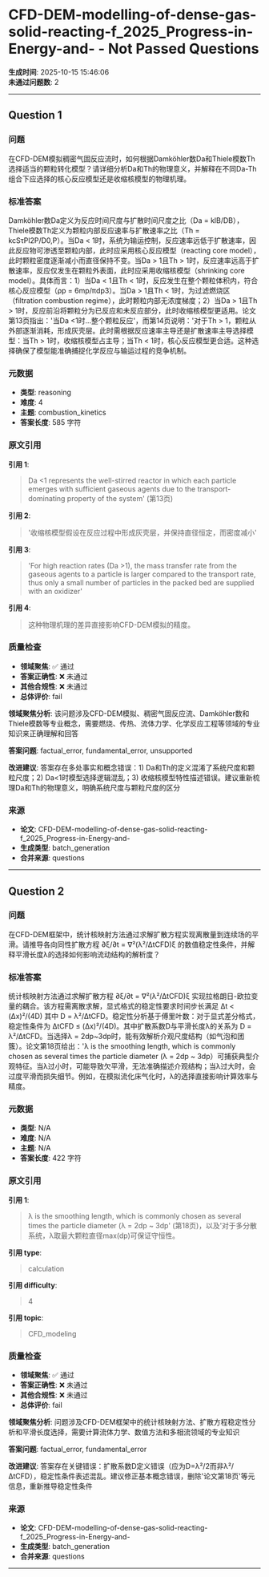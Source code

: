 # CFD-DEM-modelling-of-dense-gas-solid-reacting-f_2025_Progress-in-Energy-and- - Not Passed Questions

**生成时间**: 2025-10-15 15:46:06  
**未通过问题数**: 2

---

## Question 1

### 问题

在CFD-DEM模拟稠密气固反应流时，如何根据Damköhler数Da和Thiele模数Th选择适当的颗粒转化模型？请详细分析Da和Th的物理意义，并解释在不同Da-Th组合下应选择的核心反应模型还是收缩核模型的物理机理。

### 标准答案

Damköhler数Da定义为反应时间尺度与扩散时间尺度之比（Da = klB/DB），Thiele模数Th定义为颗粒内部反应速率与扩散速率之比（Th = kcSτPl2P/D0,P）。当Da < 1时，系统为输运控制，反应速率远低于扩散速率，因此反应物可渗透至颗粒内部，此时应采用核心反应模型（reacting core model），此时颗粒密度逐渐减小而直径保持不变。当Da > 1且Th > 1时，反应速率远高于扩散速率，反应仅发生在颗粒外表面，此时应采用收缩核模型（shrinking core model）。具体而言：1）当Da < 1且Th < 1时，反应发生在整个颗粒体积内，符合核心反应模型（ρp = 6mp/πdp3）。当Da > 1且Th < 1时，为过滤燃烧区（filtration combustion regime），此时颗粒内部无浓度梯度；2）当Da > 1且Th > 1时，反应前沿将颗粒分为已反应和未反应部分，此时收缩核模型更适用。论文第13页指出：'当Da <1时...整个颗粒反应'，而第14页说明：'对于Th > 1，颗粒从外部逐渐消耗，形成灰壳层。此时需根据反应速率主导还是扩散速率主导选择模型：当Th > 1时，收缩核模型占主导；当Th < 1时，核心反应模型更合适。这种选择确保了模型能准确捕捉化学反应与输运过程的竞争机制。

### 元数据

- **类型**: reasoning
- **难度**: 4
- **主题**: combustion_kinetics
- **答案长度**: 585 字符

### 原文引用

**引用 1**:
> Da <1 represents the well-stirred reactor in which each particle emerges with sufficient gaseous agents due to the transport-dominating property of the system' (第13页)

**引用 2**:
> '收缩核模型假设在反应过程中形成灰壳层，并保持直径恒定，而密度减小'

**引用 3**:
> 'For high reaction rates (Da >1), the mass transfer rate from the gaseous agents to a particle is larger compared to the transport rate, thus only a small number of particles in the packed bed are supplied with an oxidizer'

**引用 4**:
> 这种物理机理的差异直接影响CFD-DEM模拟的精度。

### 质量检查

- **领域聚焦**: ✅ 通过
- **答案正确性**: ❌ 未通过
- **其他合规性**: ❌ 未通过
- **总体评价**: fail

**领域聚焦分析**: 该问题涉及CFD-DEM模拟、稠密气固反应流、Damköhler数和Thiele模数等专业概念，需要燃烧、传热、流体力学、化学反应工程等领域的专业知识来正确理解和回答

**答案问题**: factual_error, fundamental_error, unsupported

**改进建议**: 答案存在多处事实和概念错误：1) Da和Th的定义混淆了系统尺度和颗粒尺度；2) Da<1时模型选择逻辑混乱；3) 收缩核模型特性描述错误。建议重新梳理Da和Th的物理意义，明确系统尺度与颗粒尺度的区分

### 来源

- **论文**: CFD-DEM-modelling-of-dense-gas-solid-reacting-f_2025_Progress-in-Energy-and-
- **生成类型**: batch_generation
- **合并来源**: questions

---

## Question 2

### 问题

在CFD-DEM框架中，统计核映射方法通过求解扩散方程实现离散量到连续场的平滑。请推导各向同性扩散方程 ∂ξ/∂t = ∇²(λ²/ΔtCFD)ξ 的数值稳定性条件，并解释平滑长度λ的选择如何影响流动结构的解析度？

### 标准答案

统计核映射方法通过求解扩散方程 ∂ξ/∂t = ∇²(λ²/ΔtCFD)ξ 实现拉格朗日-欧拉变量的耦合。该方程需离散求解，显式格式的稳定性要求时间步长满足 Δt < (Δx)²/(4D) 其中 D = λ²/ΔtCFD。稳定性分析基于傅里叶数：对于显式差分格式，稳定性条件为 ΔtCFD ≤ (Δx)²/(4D)。其中扩散系数D与平滑长度λ的关系为 D = λ²/ΔtCFD。当选择λ = 2dp~3dp时，能有效解析介观尺度结构（如气泡和团簇）。论文第18页给出：'λ is the smoothing length, which is commonly chosen as several times the particle diameter (λ = 2dp ~ 3dp）可捕获典型介观特征。当λ过小时，可能导致欠平滑，无法准确描述介观结构；当λ过大时，会过度平滑而损失细节。例如，在模拟流化床气化时，λ的选择直接影响计算效率与精度。

### 元数据

- **类型**: N/A
- **难度**: N/A
- **主题**: N/A
- **答案长度**: 422 字符

### 原文引用

**引用 1**:
> λ is the smoothing length, which is commonly chosen as several times the particle diameter (λ = 2dp ~ 3dp' (第18页)，以及'对于多分散系统，λ取最大颗粒直径max(dp)可保证守恒性。

**引用 type**:
> calculation

**引用 difficulty**:
> 4

**引用 topic**:
> CFD_modeling

### 质量检查

- **领域聚焦**: ✅ 通过
- **答案正确性**: ❌ 未通过
- **其他合规性**: ❌ 未通过
- **总体评价**: fail

**领域聚焦分析**: 问题涉及CFD-DEM框架中的统计核映射方法、扩散方程稳定性分析和平滑长度选择，需要计算流体力学、数值方法和多相流领域的专业知识

**答案问题**: factual_error, fundamental_error

**改进建议**: 答案存在关键错误：扩散系数D定义错误（应为D=λ²/2而非λ²/ΔtCFD），稳定性条件表述混乱。建议修正基本概念错误，删除'论文第18页'等元信息，重新推导稳定性条件

### 来源

- **论文**: CFD-DEM-modelling-of-dense-gas-solid-reacting-f_2025_Progress-in-Energy-and-
- **生成类型**: batch_generation
- **合并来源**: questions

---


